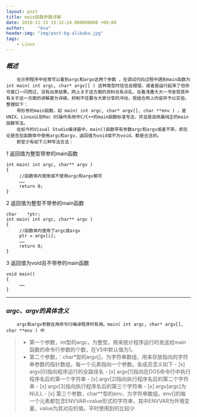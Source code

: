 ```yaml
---
layout: post
title: main函数参数详解
date: 2018-11-15 15:32:24.000000000 +09:00
author:     "Asa"
header-img: "img/post-bg-alibaba.jpg"
tags:
    - Linux
---
```


### ***概述***
        在示例程序中经常可以看到argc和argv这两个参数 ，在调试代码过程中遇到main函数为int main( int argc, char* argv[] ) 这种类型时往往会报错，或者是运行起来了但命令窗口一闪而过，没有出来结果。网上关于这方面的资料也有点乱，在看浅墨大大一书发现其中有关于这一方面的讲解甚为详细，抑制不住要与大家分享的冲动，现结合网上内容并予以实验，整理如下： 
        带形参的main函数，如 main( int argc, char* argv[], char **env ) ，是UNIX、Linux以及Mac OS操作系统中C/C++的main函数标准写法，并且是血统最纯正的main函数写法。 
        在如今的Visual Studio编译器中，main()函数带有参数argc和argv或者不带，即无论是否在函数体中使用argc和argv，返回值为void或不为void，都是合法的。 
        即至少有如下三种写法合法：
  1 返回值为整型带参的main函数
```
int main( int argc, char** argv )
{ 
     //函数体内使用或不使用argc和argv都可
     ……
     return 0;
}
```
  2 返回值为整型不带参的main函数
```
char    *ptr;
int main( int argc, char** argv )
{ 
     //函数体内使用了argc或argv
     ptr = argv[i];
     ……
     return 0;
}
```
  3 返回值为void且不带参的main函数
```
void main()
{ 
     ……
}
```

---

### ***argc、argv的具体含义***
        argc和argv参数在用命令行编译程序时有用。main( int argc, char* argv[], char **env ) 中
> * 第一个参数，int型的argc，为整型，用来统计程序运行时发送给main函数的命令行参数的个数，在VS中默认值为1。 
> * 第二个参数，：char*型的argv[]，为字符串数组，用来存放指向的字符串参数的指针数组，每一个元素指向一个参数。各成员含义如下
    - [x] argv[0]指向程序运行的全路径名 
    - [x] argv[1]指向在DOS命令行中执行程序名后的第一个字符串 
    - [x] argv[2]指向执行程序名后的第二个字符串 
    - [x] argv[3]指向执行程序名后的第三个字符串 
    - [x] argv[argc]为NULL 
    - [x] 第三个参数，char**型的env，为字符串数组。env[]的每一个元素都包含ENVVAR=value形式的字符串，其中ENVVAR为环境变量，value为其对应的值。平时使用到的比较少